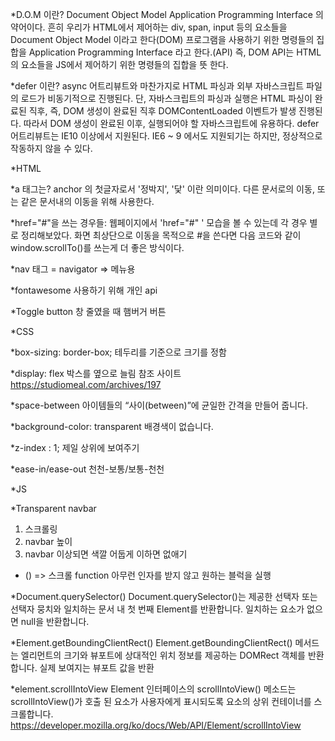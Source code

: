 *D.O.M 이란? Document Object Model Application Programming Interface 의 약어이다. 흔히 우리가 HTML에서 제어하는 div, span, input 등의 요소들을 Document Object Model 이라고 한다(DOM) 프로그램을 사용하기 위한 명령들의 집합을 Application Programming Interface 라고 한다.(API) 즉, DOM API는 HTML의 요소들을 JS에서 제어하기 위한 명령들의 집합을 뜻 한다.

*defer 이란? async 어트리뷰트와 마찬가지로 HTML 파싱과 외부 자바스크립트 파일의 로드가 비동기적으로 진행된다. 단, 자바스크립트의 파싱과 실행은 HTML 파싱이 완료된 직후, 즉, DOM 생성이 완료된 직후 DOMContentLoaded 이벤트가 발생 진행된다. 따라서 DOM 생성이 완료된 이후, 실행되어야 할 자바스크립트에 유용하다. defer 어트리뷰트는 IE10 이상에서 지원된다. IE6 ~ 9 에서도 지원되기는 하지만, 정상적으로 작동하지 않을 수 있다.

*HTML

*a 태그는? anchor 의 첫글자로서 '정박지', '닻' 이란 의미이다. 다른 문서로의 이동, 또는 같은 문서내의 이동을 위해 사용한다.

*href="#"을 쓰는 경우들: 웹페이지에서 'href="#" ' 모습을 볼 수 있는데 각 경우 별로 정리해보았다. 화면 최상단으로 이동을 목적으로 #을 쓴다면 다음 코드와 같이 window.scrollTo()를 쓰는게 더 좋은 방식이다.

*nav 태그 = navigator => 메뉴용

*fontawesome 사용하기 위해 개인 api

*Toggle button 창 줄였을 때 햄버거 버튼

*CSS

*box-sizing: border-box; 테두리를 기준으로 크기를 정함

*display: flex 박스를 옆으로 늘림 참조 사이트 https://studiomeal.com/archives/197

*space-between 아이템들의 “사이(between)”에 균일한 간격을 만들어 줍니다. 

*background-color: transparent 배경색이 없습니다.

*z-index : 1; 제일 상위에 보여주기

*ease-in/ease-out 천천-보통/보통-천천


*JS

*Transparent navbar
1. 스크롤링
2. navbar 높이
3. navbar 이상되면 색깔 어둡게 이하면 없애기

* () =>
스크롤 function 아무런 인자를 받지 않고 원하는 블럭을 실행

*Document.querySelector()
Document.querySelector()는 제공한 선택자 또는 선택자 뭉치와 일치하는 문서 내 첫 번째 Element를 반환합니다. 일치하는 요소가 없으면 null을 반환합니다.

*Element.getBoundingClientRect()
Element.getBoundingClientRect() 메서드는 엘리먼트의 크기와 뷰포트에 상대적인 위치 정보를 제공하는 DOMRect 객체를 반환합니다.
실제 보여지는 뷰포트 값을 반환

*element.scrollIntoView
Element 인터페이스의 scrollIntoView() 메소드는 scrollIntoView()가 호출 된 요소가 사용자에게 표시되도록 요소의 상위 컨테이너를 스크롤합니다.
https://developer.mozilla.org/ko/docs/Web/API/Element/scrollIntoView

